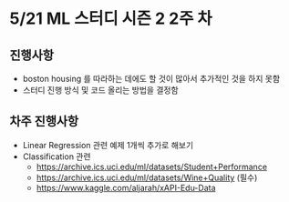 # 5/21 ML 스터디 시즌 2 2주 차

## 진행사항

* boston housing 를 따라하는 데에도 할 것이 많아서 추가적인 것을 하지 못함
* 스터디 진행 방식 및 코드 올리는 방법을 결정함

## 차주 진행사항

* Linear Regression 관련 예제 1개씩 추가로 해보기
* Classification 관련
    * https://archive.ics.uci.edu/ml/datasets/Student+Performance 
    * https://archive.ics.uci.edu/ml/datasets/Wine+Quality (필수)
    * https://www.kaggle.com/aljarah/xAPI-Edu-Data
